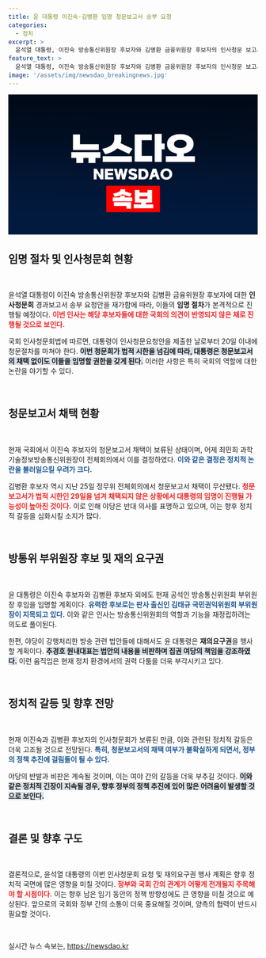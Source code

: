 ```yaml
---
title: 윤 대통령 이진숙·김병환 임명 청문보고서 송부 요청
categories:
  - 정치
excerpt: >
  윤석열 대통령, 이진숙 방송통신위원장 후보자와 김병환 금융위원장 후보자의 인사청문 보고서를 국회에 요청했다. 31일부터 임명 절차가 시작될 가능성이 높아지고 있으며, 야당이 강행한 방송 4법에 대한 거부권 행사도 예정되어 있다.
feature_text: >
  윤석열 대통령, 이진숙 방송통신위원장 후보자와 김병환 금융위원장 후보자의 인사청문 보고서를 국회에 요청했다. 31일부터 임명 절차가 시작될 가능성이 높아지고 있으며, 야당이 강행한 방송 4법에 대한 거부권 행사도 예정되어 있다.
image: '/assets/img/newsdao_breakingnews.jpg'
---
```


<p><img src="/assets/img/newsdao_breakingnews.jpg" alt="pcversion 속보" /></p>

<h2 data-ke-size="size26">임명 절차 및 인사청문회 현황</h2>

<p data-ke-size="size16">&nbsp;</p>

<p>윤석열 대통령이 이진숙 방송통신위원장 후보자와 김병환 금융위원장 후보자에 대한 <b>인사청문회</b> 경과보고서 송부 요청안을 재가함에 따라, 이들의 <b>임명 절차</b>가 본격적으로 진행될 예정이다. <b><span style="color: #ee2323;">이번 인사는 해당 후보자들에 대한 국회의 의견이 반영되지 않은 채로 진행될 것으로 보인다.</span></b> </p>

<p>국회 인사청문회법에 따르면, 대통령이 인사청문요청안을 제출한 날로부터 20일 이내에 청문절차를 마쳐야 한다. <b><span style="background-color: #21538527;">이번 청문회가 법적 시한을 넘김에 따라, 대통령은 청문보고서의 채택 없이도 이들을 임명할 권한을 갖게 된다.</span></b> 이러한 사항은 특히 국회의 역할에 대한 논란을 야기할 수 있다.</p>

<p data-ke-size="size16">&nbsp;</p>

<h2 data-ke-size="size26">청문보고서 채택 현황</h2>

<p data-ke-size="size16">&nbsp;</p>

<p>현재 국회에서 이진숙 후보자의 청문보고서 채택이 보류된 상태이며, 어제 최민희 과학기술정보방송통신위원장이 전체회의에서 이를 결정하였다. <b><span style="color: #1a5490;">이와 같은 결정은 정치적 논란을 불러일으킬 우려가 크다.</span></b> </p>

<p>김병환 후보자 역시 지난 25일 정무위 전체회의에서 청문보고서 채택이 무산됐다. <b><span style="color: #ee2323;">청문보고서가 법적 시한인 29일을 넘겨 채택되지 않은 상황에서 대통령의 임명이 진행될 가능성이 높아진 것이다.</span></b> 이로 인해 야당은 반대 의사를 표명하고 있으며, 이는 향후 정치적 갈등을 심화시킬 소지가 많다.</p>

<p data-ke-size="size16">&nbsp;</p>

<h2 data-ke-size="size26">방통위 부위원장 후보 및 재의 요구권</h2>

<p data-ke-size="size16">&nbsp;</p>

<p>윤 대통령은 이진숙 후보자와 김병환 후보자 외에도 현재 공석인 방송통신위원회 부위원장 후임을 임명할 계획이다. <b><span style="color: #1a5490;">유력한 후보로는 판사 출신인 김태규 국민권익위원회 부위원장이 지목되고 있다.</span></b> 이와 같은 인사는 방송통신위원회의 역할과 기능을 재정립하려는 의도로 풀이된다. </p>

<p>한편, 야당이 강행처리한 방송 관련 법안들에 대해서도 윤 대통령은 <b>재의요구권</b>을 행사할 계획이다. <b><span style="background-color: #21538527;">추경호 원내대표는 법안의 내용을 비판하며 집권 여당의 책임을 강조하였다.</span></b> 이런 움직임은 현재 정치 환경에서의 권력 다툼을 더욱 부각시키고 있다.</p>

<p data-ke-size="size16">&nbsp;</p>

<h2 data-ke-size="size26">정치적 갈등 및 향후 전망</h2>

<p data-ke-size="size16">&nbsp;</p>

<p>현재 이진숙과 김병환 후보자의 인사청문회가 보류된 만큼, 이와 관련된 정치적 갈등은 더욱 고조될 것으로 전망된다. <b><span style="color: #1a5490;">특히, 청문보고서의 채택 여부가 불확실하게 되면서, 정부의 정책 추진에 걸림돌이 될 수 있다.</span></b> </p>

<p>야당의 반발과 비판은 계속될 것이며, 이는 여야 간의 갈등을 더욱 부추길 것이다. <b><span style="background-color: #21538527;">이와 같은 정치적 긴장이 지속될 경우, 향후 정부의 정책 추진에 있어 많은 어려움이 발생할 것으로 보인다.</span></b> </p>

<p data-ke-size="size16">&nbsp;</p>

<h2 data-ke-size="size26">결론 및 향후 구도</h2>

<p data-ke-size="size16">&nbsp;</p>

<p>결론적으로, 윤석열 대통령의 이번 인사청문회 요청 및 재의요구권 행사 계획은 향후 정치적 국면에 많은 영향을 미칠 것이다. <b><span style="color: #ee2323;">정부와 국회 간의 관계가 어떻게 전개될지 주목해야 할 시점이다.</span></b> 이는 향후 남은 임기 동안의 정책 방향성에도 큰 영향을 미칠 것으로 예상된다. 앞으로의 국회와 정부 간의 소통이 더욱 중요해질 것이며, 양측의 협력이 반드시 필요할 것이다. </p>

<p data-ke-size="size16">&nbsp;</p>
실시간 뉴스 속보는, <a href="https://newsdao.kr" rel="dofollow">https://newsdao.kr</a>


